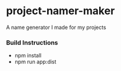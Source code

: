 # project-namer-maker
A name generator I made for my projects

### Build Instructions
<ul><li>npm install</li><li>npm run app:dist</li></ul>
